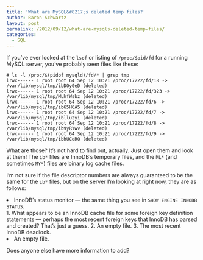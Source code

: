 ```yaml
---
title: 'What are MySQL&#8217;s deleted temp files?'
author: Baron Schwartz
layout: post
permalink: /2012/09/12/what-are-mysqls-deleted-temp-files/
categories:
  - SQL
---
```

If you&#8217;ve ever looked at the `lsof` or listing of `/proc/$pid/fd` for a running MySQL server, you&#8217;ve probably seen files like these:

    # ls -l /proc/$(pidof mysqld)/fd/* | grep tmp
    lrwx------ 1 root root 64 Sep 12 10:21 /proc/17222/fd/18 -> /var/lib/mysql/tmp/ibDOy0eD (deleted)
    lrwx------ 1 root root 64 Sep 12 10:21 /proc/17222/fd/323 -> /var/lib/mysql/tmp/MLhfWsbz (deleted)
    lrwx------ 1 root root 64 Sep 12 10:21 /proc/17222/fd/6 -> /var/lib/mysql/tmp/ib65H6A5 (deleted)
    lrwx------ 1 root root 64 Sep 12 10:21 /proc/17222/fd/7 -> /var/lib/mysql/tmp/ibllu2yi (deleted)
    lrwx------ 1 root root 64 Sep 12 10:21 /proc/17222/fd/8 -> /var/lib/mysql/tmp/ib9yRYwv (deleted)
    lrwx------ 1 root root 64 Sep 12 10:21 /proc/17222/fd/9 -> /var/lib/mysql/tmp/ibhUCeRO (deleted)
    

What are those? It&#8217;s not hard to find out, actually. Just open them and look at them! The `ib*` files are InnoDB&#8217;s temporary files, and the `ML*` (and sometimes `MY*`) files are binary log cache files.

I&#8217;m not sure if the file descriptor numbers are always guaranteed to be the same for the `ib*` files, but on the server I&#8217;m looking at right now, they are as follows:

<li value="6">
  InnoDB&#8217;s status monitor &#8212; the same thing you see in <code>SHOW ENGINE INNODB STATUS</code>.
</li>
1.  What appears to be an InnoDB cache file for some foreign key definition statements &#8212; perhaps the most recent foreign keys that InnoDB has parsed and created? That&#8217;s just a guess.
2.  An empty file.
3.  The most recent InnoDB deadlock.
<li value="18">
  An empty file.
</li>

Does anyone else have more information to add?